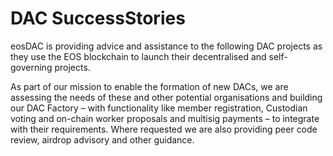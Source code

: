 **DAC Success**Stories
===

eosDAC is providing advice and assistance to the following DAC projects as they use the EOS blockchain to launch their decentralised and self-governing projects.

As part of our mission to enable the formation of new DACs, we are assessing the needs of these and other potential organisations and building our DAC Factory – with functionality like member registration, Custodian voting and on-chain worker proposals and multisig payments – to integrate with their requirements. Where requested we are also providing peer code review, airdrop advisory and other guidance.
